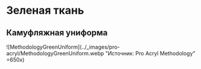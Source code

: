 # Зеленая ткань

## Камуфляжная униформа

![MethodologyGreenUniform](../_images/pro-acryl/MethodologyGreenUniform.webp "Источник: Pro Acryl Methodology" =650x)